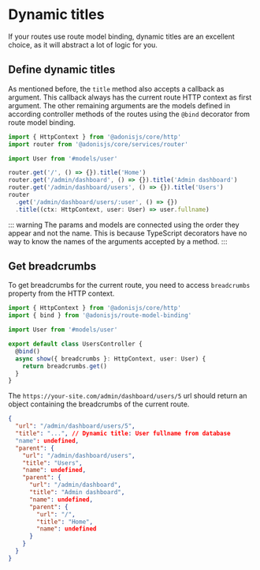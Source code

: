 # Dynamic titles

If your routes use route model binding, dynamic titles are an excellent choice, as it will abstract a lot of logic for you.

## Define dynamic titles

As mentioned before, the `title` method also accepts a callback as argument. This callback always has the current route HTTP context as first argument. The other remaining arguments are the models defined in according controller methods of the routes using the `@bind` decorator from route model binding.

```typescript
import { HttpContext } from '@adonisjs/core/http'
import router from '@adonisjs/core/services/router'

import User from '#models/user'

router.get('/', () => {}).title('Home')
router.get('/admin/dashboard', () => {}).title('Admin dashboard')
router.get('/admin/dashboard/users', () => {}).title('Users')
router
  .get('/admin/dashboard/users/:user', () => {})
  .title((ctx: HttpContext, user: User) => user.fullname)
```

::: warning
The params and models are connected using the order they appear and not the name. This is because TypeScript decorators have no way to know the names of the arguments accepted by a method.
:::

## Get breadcrumbs

To get breadcrumbs for the current route, you need to access `breadcrumbs` property from the HTTP context.

```typescript
import { HttpContext } from '@adonisjs/core/http'
import { bind } from '@adonisjs/route-model-binding'

import User from '#models/user'

export default class UsersController {
  @bind()
  async show({ breadcrumbs }: HttpContext, user: User) {
    return breadcrumbs.get()
  }
}
```

The `https://your-site.com/admin/dashboard/users/5` url should return an object containing the breadcrumbs of the current route.

```json
{
  "url": "/admin/dashboard/users/5",
  "title": "...", // Dynamic title: User fullname from database
  "name": undefined,
  "parent": {
    "url": "/admin/dashboard/users",
    "title": "Users",
    "name": undefined,
    "parent": {
      "url": "/admin/dashboard",
      "title": "Admin dashboard",
      "name": undefined,
      "parent": {
        "url": "/",
        "title": "Home",
        "name": undefined
      }
    }
  }
}
```

